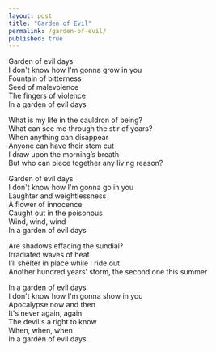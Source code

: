 ```yaml
---
layout: post
title: "Garden of Evil"
permalink: /garden-of-evil/
published: true
---
```


Garden of evil days  
I don't know how I'm gonna grow in you  
Fountain of bitterness  
Seed of malevolence  
The fingers of violence  
In a garden of evil days  
  
What is my life in the cauldron of being?  
What can see me through the stir of years?  
When anything can disappear  
Anyone can have their stem cut  
I draw upon the morning’s breath  
But who can piece together any living reason?  
  
Garden of evil days  
I don't know how I'm gonna go in you  
Laughter and weightlessness  
A flower of innocence  
Caught out in the poisonous  
Wind, wind, wind  
In a garden of evil days  
  
Are shadows effacing the sundial?  
Irradiated waves of heat  
I’ll shelter in place while I ride out  
Another hundred years’ storm, the second one this summer  
  
In a garden of evil days  
I don't know how I'm gonna show in you  
Apocalypse now and then  
It's never again, again  
The devil's a right to know  
When, when, when  
In a garden of evil days  
